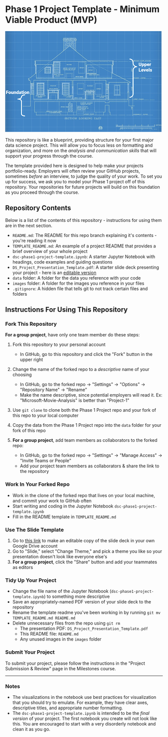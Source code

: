# Phase 1 Project Template - Minimum Viable Product (MVP)

![blueprint](images/blueprint.png)

This repository is like a blueprint, providing structure for your first major data science project. This will allow you to focus less on formatting and organization, and more on the _analysis and communication skills_ that will support your progress through the course.

The template provided here is designed to help make your projects portfolio-ready. Employers will often review your GitHub projects, sometimes _before_ an interview, to judge the quality of your work. To set you up for success, we ask you to model your Phase 1 project off of this repository. Your repositories for future projects will build on this foundation as you proceed through the course.

## Repository Contents

Below is a list of the contents of this repository - instructions for using them are in the next section.

- `README.md`: The README for this repo branch explaining it's contents - you're reading it now
- `TEMPLATE_README.md`: An example of a project README that provides a brief overview of your whole project
- `dsc-phase1-project-template.ipynb`: A starter Jupyter Notebook with headings, code examples and guiding questions
- `DS_Project_Presentation_Template.pdf`: A starter slide deck presenting your project - here is an [editable version](https://docs.google.com/presentation/d/1PaiH1bleXnhiPjTPsAXQSiAK0nkaRlseQIr_Yb-0mz0/copy)
- `data` folder: A folder for the data you reference with your code
- `images` folder: A folder for the images you reference in your files 
- `.gitignore`: A hidden file that tells git to not track certain files and folders

## Instructions For Using This Repository

### Fork This Repository

**For a group project**, have only one team member do these steps:

1. Fork this repository to your personal account
   - In GitHub, go to this repository and click the "Fork" button in the upper right
   
2. Change the name of the forked repo to a _descriptive_ name of your choosing
   - In GitHub, go to the forked repo -> "Settings" -> "Options" -> "Repository Name" -> "Rename"
   - Make the name descriptive, since potential employers will read it. Ex: "Microsoft-Movie-Analysis" is better than "Project-1"

3. Use `git clone` to clone both the Phase 1 Project repo and your fork of this repo to your local computer

4. Copy the data from the Phase 1 Project repo into the `data` folder for your fork of this repo

5. **For a group project**, add team members as collaborators to the forked repo:
   - In GitHub, go to the forked repo -> "Settings" -> "Manage Access" -> "Invite Teams or People"
   - Add your project team members as collaborators & share the link to the repository

### Work In Your Forked Repo

- Work in the clone of the forked repo that lives on your local machine, and commit your work to GitHub often
- Start writing and coding in the Jupyter Notebook `dsc-phase1-project-template.ipynb`
- Fill in the README template in `TEMPLATE_README.md`

### Use The Slide Template

1. Go to [this link](https://docs.google.com/presentation/d/1PaiH1bleXnhiPjTPsAXQSiAK0nkaRlseQIr_Yb-0mz0/copy) to make an editable copy of the slide deck in your own Google Drive account
2. Go to "Slide," select "Change Theme," and pick a theme you like so your presentation doesn't look like everyone else's
3. **For a group project**, click the "Share" button and add your teammates as editors

### Tidy Up Your Project

- Change the file name of the Jupyter Notebook (`dsc-phase1-project-template.ipynb`) to something more descriptive
- Save an appropriately-named PDF version of your slide deck to the repository
- Rename the template readme you've been working in by running `git mv TEMPLATE_README.md README.md`
- Delete unnecessary files from the repo using `git rm`
   - The presentation PDF: `DS_Project_Presentation_Template.pdf`
   - This README file: `README.md`
   - Any unused images in the `images` folder

### Submit Your Project

To submit your project, please follow the instructions in the "Project Submission & Review" page in the Milestones course.

***
### Notes

- The visualizations in the notebook use best practices for visualization that you should try to emulate. For example, they have clear axes, descriptive titles, and appropriate number formatting.
- The `dsc-phase1-project-template.ipynb` is intended to be the _final version_ of your project. The first notebook you create will not look like this. You are encouraged to start with a very disorderly notebook and clean it as you go.

